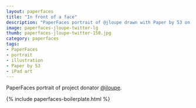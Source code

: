 ```yaml
---
layout: paperfaces
title: "In front of a face"
description: "PaperFaces portrait of @jloupe drawn with Paper by 53 on an iPad."
image: paperfaces-jloupe-twitter-lg
thumb: paperfaces-jloupe-twitter-150.jpg
category: paperfaces
tags: 
- PaperFaces
- portrait
- illustration
- Paper by 53
- iPad art
---
```


PaperFaces portrait of project donator [@jloupe](http://twitter.com/jloupe).

{% include paperfaces-boilerplate.html %}